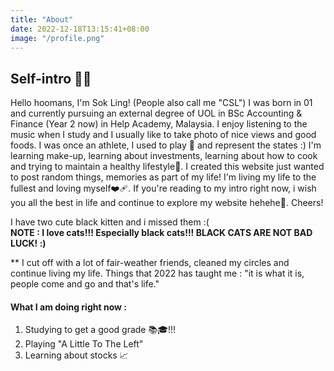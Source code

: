 ```yaml
---
title: "About"
date: 2022-12-18T13:15:41+08:00
image: "/profile.png"
---
```


## Self-intro 😶‍🌫️
Hello hoomans, I'm Sok Ling! (People also call me "CSL") I was born in 01 and currently pursuing an external degree of UOL in BSc Accounting & Finance (Year 2 now) in Help Academy, Malaysia. I enjoy listening to the music when I study and I usually like to take photo of nice views and good foods. I was once an athlete, I used to play 🏀 and represent the states :) I'm learning make-up, learning about investments, learning about how to cook and trying to maintain a healthy lifestyle🤪. I created this website just wanted to post random things, memories as part of my life! I'm living my life to the fullest and loving myself❤️‍🩹. If you're reading to my intro right now, i wish you all the best in life and continue to explore my website hehehe💫. Cheers!

I have two cute black kitten and i missed them :(  
**NOTE : I love cats!!! Especially black cats!!! BLACK CATS ARE NOT BAD LUCK! :)** 


** I cut off with a lot of fair-weather friends, cleaned my circles and continue living my life. Things that 2022 has taught me : "it is what it is, people come and go and that's life." 


#### What I am doing right now :

1) Studying to get a good grade 📚🎓!!!
2) Playing "A Little To The Left"
3) Learning about stocks 📈 






